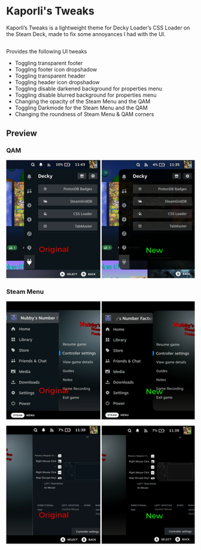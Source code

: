 # Kaporli's Tweaks

Kaporli’s Tweaks is a lightweight theme for Decky Loader’s CSS Loader on the Steam Deck, made to fix some annoyances I had with the UI.

##
Provides the following UI tweaks  
* Toggling transparent footer  
* Toggling footer icon dropshadow
* Toggling transparent header  
* Toggling header icon dropshadow
* Toggling disable darkened background for properties menu  
* Toggling disable blurred background for properties menu  
* Changing the opacity of the Steam Menu and the QAM
* Toggling Darkmode for the Steam Menu and the QAM
* Changing the roundness of Steam Menu & QAM corners

## Preview

### QAM
![Footer and Header](images/qam_comp.png)

### Steam Menu
![Blurred Background Off](images/ste_comp1.png)

![Blur and Dark Off](images/ste_comp2.png)
